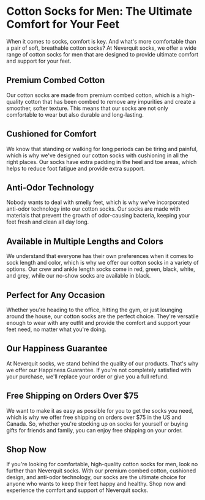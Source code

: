 # Cotton Socks for Men: The Ultimate Comfort for Your Feet

When it comes to socks, comfort is key. And what's more comfortable than a pair of soft, breathable cotton socks? At Neverquit socks, we offer a wide range of cotton socks for men that are designed to provide ultimate comfort and support for your feet.

## Premium Combed Cotton

Our cotton socks are made from premium combed cotton, which is a high-quality cotton that has been combed to remove any impurities and create a smoother, softer texture. This means that our socks are not only comfortable to wear but also durable and long-lasting.

## Cushioned for Comfort

We know that standing or walking for long periods can be tiring and painful, which is why we've designed our cotton socks with cushioning in all the right places. Our socks have extra padding in the heel and toe areas, which helps to reduce foot fatigue and provide extra support.

## Anti-Odor Technology

Nobody wants to deal with smelly feet, which is why we've incorporated anti-odor technology into our cotton socks. Our socks are made with materials that prevent the growth of odor-causing bacteria, keeping your feet fresh and clean all day long.

## Available in Multiple Lengths and Colors

We understand that everyone has their own preferences when it comes to sock length and color, which is why we offer our cotton socks in a variety of options. Our crew and ankle length socks come in red, green, black, white, and grey, while our no-show socks are available in black.

## Perfect for Any Occasion

Whether you're heading to the office, hitting the gym, or just lounging around the house, our cotton socks are the perfect choice. They're versatile enough to wear with any outfit and provide the comfort and support your feet need, no matter what you're doing.

## Our Happiness Guarantee

At Neverquit socks, we stand behind the quality of our products. That's why we offer our Happiness Guarantee. If you're not completely satisfied with your purchase, we'll replace your order or give you a full refund.

## Free Shipping on Orders Over $75

We want to make it as easy as possible for you to get the socks you need, which is why we offer free shipping on orders over $75 in the US and Canada. So, whether you're stocking up on socks for yourself or buying gifts for friends and family, you can enjoy free shipping on your order.

## Shop Now

If you're looking for comfortable, high-quality cotton socks for men, look no further than Neverquit socks. With our premium combed cotton, cushioned design, and anti-odor technology, our socks are the ultimate choice for anyone who wants to keep their feet happy and healthy. Shop now and experience the comfort and support of Neverquit socks.